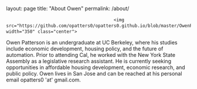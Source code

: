layout: page
title: "About Owen"
permalink: /about/

                                             <img src="https://github.com/opatters0/opatters0.github.io/blob/master/OwenPointLobos.jpg" width="350" class="center">

Owen Patterson is an undergraduate at UC Berkeley, where his studies include economic development, housing policy, and the 
future of automation. Prior to attending Cal, he worked with the New York State Assembly as a legislative research assistant. 
He is currently seeking opportunities in affordable housing development, economic research, and public policy. Owen lives in 
San Jose and can be reached at his personal email opatters0 'at' gmail.com.
